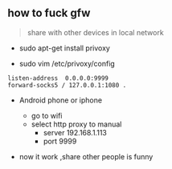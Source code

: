 ## how to fuck gfw 

> share with other devices in local network



- sudo apt-get install privoxy

- sudo vim /etc/privoxy/config 

```shell
listen-address  0.0.0.0:9999
forward-socks5 / 127.0.0.1:1080 .
```



- Android phone or iphone
  - go to wifi
  - select http proxy to manual  
    - server 192.168.1.113
    - port 9999

- now it work ,share other people is funny

